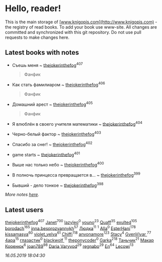 # Hello, reader!
This is the main storage of [www.knigopis.com](http://www.knigopis.com) - the registry of read books.
To add your book use www-site. All changes are committed and synchronized with this git repository.
Do not use pull requests to make changes here.


## Latest books with notes
* Съешь меня ~ [thejokerinthefog](users/317/317244423-vkontakte)<sup>407</sup>
    > Фанфик

* Как стать фамилиаром ~ [thejokerinthefog](users/317/317244423-vkontakte)<sup>406</sup>
    > Фанфик

* Домашний арест ~ [thejokerinthefog](users/317/317244423-vkontakte)<sup>405</sup>
    > Фанфик

* Я влюблён в своего учителя математики ~ [thejokerinthefog](users/317/317244423-vkontakte)<sup>404</sup>

* Черно-белый фактор ~ [thejokerinthefog](users/317/317244423-vkontakte)<sup>403</sup>

* Спасибо за снег! ~ [thejokerinthefog](users/317/317244423-vkontakte)<sup>402</sup>

* game starts ~ [thejokerinthefog](users/317/317244423-vkontakte)<sup>401</sup>

* Выше нас только небо ~ [thejokerinthefog](users/317/317244423-vkontakte)<sup>400</sup>

* В полночь принцесса превращается в... ~ [thejokerinthefog](users/317/317244423-vkontakte)<sup>399</sup>

* Бывший - дело тонкое ~ [thejokerinthefog](users/317/317244423-vkontakte)<sup>398</sup>


_More notes [here](latest_books_with_notes.md)._


## Latest users
[thejokerinthefog](users/317/317244423-vkontakte)<sup>407</sup> 
[Janet](users/108/108113656204404967440-google)<sup>700</sup> 
[lazyleo](users/116/116845519572391639637-google)<sup>0</sup> 
[youno](users/302/302928912-vkontakte)<sup>23</sup> 
[Quaff](users/122/12267158-vkontakte)<sup>35</sup> 
[exulted](users/100/100599204551896265722-google)<sup>105</sup> 
[borodach](users/157/15706320-vkontakte)<sup>165</sup> 
[inna.besprozvannykh](users/733/73323849-yandex)<sup>57</sup> 
[Людка](users/111/111038749-vkontakte)<sup>11</sup> 
[](users/114/114792281744850455512-google)<sup>1</sup> 
[Alla](users/103/103352250712959229257-google)<sup>0</sup> 
[EsterHani](users/305/30558181-vkontakte)<sup>178</sup> 
[kissamasya](users/684/68439978-vkontakte)<sup>60</sup> 
[violet_velva](users/116/116961712580551399099-google)<sup>61</sup> 
[Chiffi](users/105/105831994080785626680-google)<sup>118</sup> 
[anvonamore](users/595/5957175-vkontakte)<sup>123</sup> 
[Stacy](users/309/30902475-vkontakte)<sup>4</sup> 
[GvenVivar ](users/158/158266434925901-facebook)<sup>77</sup> 
[4apa](users/117/117392596378069249667-google)<sup>15</sup> 
[глазастик](users/115/115257673890455357280-google)<sup>0</sup> 
[blackwolf ](users/236/236639644-vkontakte)<sup>11</sup> 
[theponycoder](users/195/195144442-vkontakte)<sup>0</sup> 
[Garka](users/115/115753719718250012620-google)<sup>218</sup> 
[Таньчик](users/209/2096581563762610-facebook)<sup>21</sup> 
[Макар Коренюк](users/126/126368737-vkontakte)<sup>6</sup> 
[joan789](users/240/2401650-vkontakte)<sup>98</sup> 
[Daria Varyvod](users/829/829893410524253-facebook)<sup>29</sup> 
[regnabo](users/870/870059322-yandex)<sup>29</sup> 
[En](users/333/333646551-vkontakte)<sup>64</sup> 
[Lecowi](users/521/521873425-vkontakte)<sup>13</sup> 


_16.05.2019 18:04:30_
